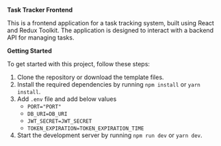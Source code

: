 **Task Tracker Frontend**

This is a frontend application for a task tracking system, built using React and Redux Toolkit. The application is designed to interact with a backend API for managing tasks.

**Getting Started**

To get started with this project, follow these steps:
1. Clone the repository or download the template files.
2. Install the required dependencies by running ```npm install``` or ```yarn install```.
3. Add ```.env``` file and add below values
   - ```PORT="PORT"```
   - ```DB_URI=DB_URI```
   - ```JWT_SECRET=JWT_SECRET```
   - ```TOKEN_EXPIRATION=TOKEN_EXPIRATION_TIME```
4. Start the development server by running ```npm run dev``` or ```yarn dev```.
